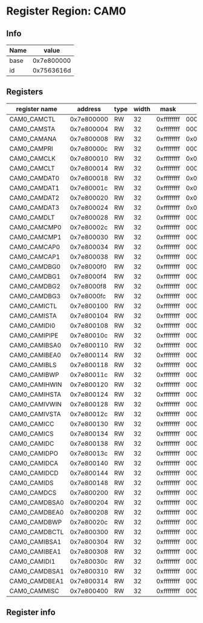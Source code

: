 # Register Region: CAM0


## Info
| Name | value |
| --- | --- |
| base | 0x7e800000 |
| id | 0x7563616d |

## Registers

| register name | address | type | width | mask | reset |
| --- | --- | --- | --- | --- | --- |
| CAM0_CAMCTL | 0x7e800000 | RW | 32 | 0xffffffff | 0000000000 |
| CAM0_CAMSTA | 0x7e800004 | RW | 32 | 0xffffffff | 0000000000 |
| CAM0_CAMANA | 0x7e800008 | RW | 32 | 0xffffffff | 0x00000777 |
| CAM0_CAMPRI | 0x7e80000c | RW | 32 | 0xffffffff | 0000000000 |
| CAM0_CAMCLK | 0x7e800010 | RW | 32 | 0xffffffff | 0x00000002 |
| CAM0_CAMCLT | 0x7e800014 | RW | 32 | 0xffffffff | 0000000000 |
| CAM0_CAMDAT0 | 0x7e800018 | RW | 32 | 0xffffffff | 0x00000002 |
| CAM0_CAMDAT1 | 0x7e80001c | RW | 32 | 0xffffffff | 0x00000002 |
| CAM0_CAMDAT2 | 0x7e800020 | RW | 32 | 0xffffffff | 0x00000002 |
| CAM0_CAMDAT3 | 0x7e800024 | RW | 32 | 0xffffffff | 0x00000002 |
| CAM0_CAMDLT | 0x7e800028 | RW | 32 | 0xffffffff | 0000000000 |
| CAM0_CAMCMP0 | 0x7e80002c | RW | 32 | 0xffffffff | 0000000000 |
| CAM0_CAMCMP1 | 0x7e800030 | RW | 32 | 0xffffffff | 0000000000 |
| CAM0_CAMCAP0 | 0x7e800034 | RW | 32 | 0xffffffff | 0000000000 |
| CAM0_CAMCAP1 | 0x7e800038 | RW | 32 | 0xffffffff | 0000000000 |
| CAM0_CAMDBG0 | 0x7e8000f0 | RW | 32 | 0xffffffff | 0000000000 |
| CAM0_CAMDBG1 | 0x7e8000f4 | RW | 32 | 0xffffffff | 0000000000 |
| CAM0_CAMDBG2 | 0x7e8000f8 | RW | 32 | 0xffffffff | 0000000000 |
| CAM0_CAMDBG3 | 0x7e8000fc | RW | 32 | 0xffffffff | 0000000000 |
| CAM0_CAMICTL | 0x7e800100 | RW | 32 | 0xffffffff | 0000000000 |
| CAM0_CAMISTA | 0x7e800104 | RW | 32 | 0xffffffff | 0000000000 |
| CAM0_CAMIDI0 | 0x7e800108 | RW | 32 | 0xffffffff | 0000000000 |
| CAM0_CAMIPIPE | 0x7e80010c | RW | 32 | 0xffffffff | 0000000000 |
| CAM0_CAMIBSA0 | 0x7e800110 | RW | 32 | 0xffffffff | 0000000000 |
| CAM0_CAMIBEA0 | 0x7e800114 | RW | 32 | 0xffffffff | 0000000000 |
| CAM0_CAMIBLS | 0x7e800118 | RW | 32 | 0xffffffff | 0000000000 |
| CAM0_CAMIBWP | 0x7e80011c | RW | 32 | 0xffffffff | 0000000000 |
| CAM0_CAMIHWIN | 0x7e800120 | RW | 32 | 0xffffffff | 0000000000 |
| CAM0_CAMIHSTA | 0x7e800124 | RW | 32 | 0xffffffff | 0000000000 |
| CAM0_CAMIVWIN | 0x7e800128 | RW | 32 | 0xffffffff | 0000000000 |
| CAM0_CAMIVSTA | 0x7e80012c | RW | 32 | 0xffffffff | 0000000000 |
| CAM0_CAMICC | 0x7e800130 | RW | 32 | 0xffffffff | 0000000000 |
| CAM0_CAMICS | 0x7e800134 | RW | 32 | 0xffffffff | 0000000000 |
| CAM0_CAMIDC | 0x7e800138 | RW | 32 | 0xffffffff | 0000000000 |
| CAM0_CAMIDPO | 0x7e80013c | RW | 32 | 0xffffffff | 0000000000 |
| CAM0_CAMIDCA | 0x7e800140 | RW | 32 | 0xffffffff | 0000000000 |
| CAM0_CAMIDCD | 0x7e800144 | RW | 32 | 0xffffffff | 0000000000 |
| CAM0_CAMIDS | 0x7e800148 | RW | 32 | 0xffffffff | 0000000000 |
| CAM0_CAMDCS | 0x7e800200 | RW | 32 | 0xffffffff | 0000000000 |
| CAM0_CAMDBSA0 | 0x7e800204 | RW | 32 | 0xffffffff | 0000000000 |
| CAM0_CAMDBEA0 | 0x7e800208 | RW | 32 | 0xffffffff | 0000000000 |
| CAM0_CAMDBWP | 0x7e80020c | RW | 32 | 0xffffffff | 0000000000 |
| CAM0_CAMDBCTL | 0x7e800300 | RW | 32 | 0xffffffff | 0000000000 |
| CAM0_CAMIBSA1 | 0x7e800304 | RW | 32 | 0xffffffff | 0000000000 |
| CAM0_CAMIBEA1 | 0x7e800308 | RW | 32 | 0xffffffff | 0000000000 |
| CAM0_CAMIDI1 | 0x7e80030c | RW | 32 | 0xffffffff | 0000000000 |
| CAM0_CAMDBSA1 | 0x7e800310 | RW | 32 | 0xffffffff | 0000000000 |
| CAM0_CAMDBEA1 | 0x7e800314 | RW | 32 | 0xffffffff | 0000000000 |
| CAM0_CAMMISC | 0x7e800400 | RW | 32 | 0xffffffff | 0000000000 |

## Register info

